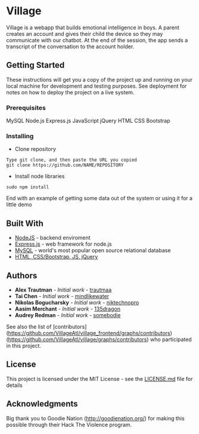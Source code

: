 # Village

Village is a webapp that builds emotional intelligence in boys. 
A parent creates an account and gives their child the device so they may communicate with our chatbot. 
At the end of the session, the app sends a transcript of the conversation to the account holder. 

## Getting Started

These instructions will get you a copy of the project up and running on your local machine for development and testing purposes. See deployment for notes on how to deploy the project on a live system.

### Prerequisites

MySQL
Node.js
Express.js
JavaScript
jQuery
HTML
CSS
Bootstrap

### Installing
* Clone repository
```
Type git clone, and then paste the URL you copied
git clone https://github.com/NAME/REPOSITORY
```

* Install node libraries
```
sudo npm install
```

End with an example of getting some data out of the system or using it for a little demo



## Built With

* [NodeJS](https://nodejs.org/) - backend enviroment
* [Express.js](https://expressjs.com/) - web framework for node.js
* [MySQL](https://www.mysql.com/) - world's most popular open source relational database
* [HTML, CSS/Bootstrap, JS, jQuery](https://www.w3schools.com/) 

## Authors

* **Alex Trautman** - *Initial work* - [trautmaa](https://github.com/trautmaa)
* **Tai Chen** - *Initial work* - [mindlikewater](https://github.com/mindlikewater)
* **Nikolas Bogucharsky** - *Initial work* - [niktechnopro](https://github.com/niktechnopro)
* **Aasim Merchant** - *Initial work* - [135dragon](https://github.com/135dragon)
* **Audrey Redman** - *Initial work* - [somebodie](https://github.com/somebodie)

See also the list of [contributors]
(https://github.com/VillageAtl/village_frontend/graphs/contributors)
(https://github.com/VillageAtl/village/graphs/contributors)
who participated in this project.

## License

This project is licensed under the MIT License - see the [LICENSE.md](LICENSE.md) file for details

## Acknowledgments

Big thank you to Goodie Nation (http://goodienation.org/) for making this possible through their Hack The Violence program.

